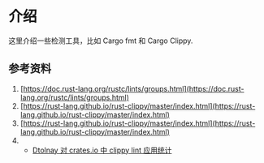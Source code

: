 # 介绍

这里介绍一些检测工具，比如 Cargo fmt 和 Cargo Clippy.



## 参考资料

1. [https://doc.rust-lang.org/rustc/lints/groups.html](https://doc.rust-lang.org/rustc/lints/groups.html)
2. [https://rust-lang.github.io/rust-clippy/master/index.html](https://rust-lang.github.io/rust-clippy/master/index.html)
3. [https://rust-lang.github.io/rust-clippy/master/index.html](https://rust-lang.github.io/rust-clippy/master/index.html)
4. - [Dtolnay 对 crates.io 中 clippy lint 应用统计](https://github.com/dtolnay/noisy-clippy)